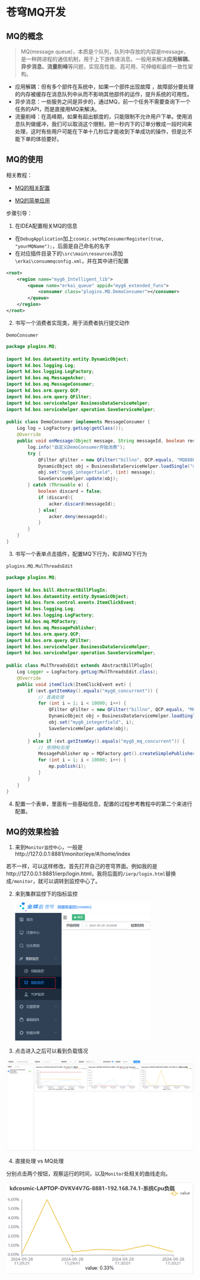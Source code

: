 # 苍穹MQ开发

## MQ的概念

> MQ(message queue)，本质是个队列，队列中存放的内容是message，是一种跨进程的通信机制，用于上下游传递消息。一般用来解决**应用解耦、异步消息、流量削峰**等问题，实现高性能、高可用、可伸缩和最终一致性架构。

- 应用解耦：但有多个部件在系统中，如果一个部件出现故障 ，故障部分要处理的内存被缓存在消息队列中从而不影响其他部件的运作，提升系统的可用性。
- 异步消息：一些服务之间是异步的，通过MQ，前一个任务不需要查询下一个任务的API，而是直接用MQ来解决。
- 流量削峰：在高峰期，如果有超出额度的，只能限制不允许用户下单。使用消息队列做缓冲，我们可以取消这个限制，把一秒内下的订单分散成一段时间来处理，这时有些用户可能在下单十几秒后才能收到下单成功的操作，但是比不能下单的体验要好。

## MQ的使用

相关教程：

- [MQ的相关配置](https://vip.kingdee.com/article/316882666815440896?specialId=282527627108140288&productLineId=29&isKnowledge=2&lang=zh-CN)

- [MQ的简单应用](https://vip.kingdee.com/article/316943021625161472?specialId=282527627108140288&productLineId=29&isKnowledge=2&lang=zh-CN)

步骤引导：

1. 在IDEA配置相关MQ的信息

- 在`DebugApplication`加上`cosmic.setMqConsumerRegister(true, "yourMQName");`，后面是自己命名的名字
- 在对应插件目录下的`\src\main\resources`添加`\erkai\consummqconfig.xml`，并在其中进行配置

```xml
<root>
    <region name="myg6_Intelligent_lib">
        <queue name="erkai_queue" appid="myg6_extended_funs">
            <consumer class="plugins.MQ.DemoConsumer"></consumer>
        </queue>
    </region>
</root>
```

2. 书写一个消费者实现类，用于消费者执行提交动作

`DemoConsumer`

```java
package plugins.MQ;

import kd.bos.dataentity.entity.DynamicObject;
import kd.bos.logging.Log;
import kd.bos.logging.LogFactory;
import kd.bos.mq.MessageAcker;
import kd.bos.mq.MessageConsumer;
import kd.bos.orm.query.QCP;
import kd.bos.orm.query.QFilter;
import kd.bos.servicehelper.BusinessDataServiceHelper;
import kd.bos.servicehelper.operation.SaveServiceHelper;

public class DemoConsumer implements MessageConsumer {
    Log log = LogFactory.getLog(getClass());
    @Override
    public void onMessage(Object message, String messageId, boolean resend, MessageAcker acker) {
        log.info("自定义DemoConsumer开始消费");
        try {
            QFilter qFilter = new QFilter("billno", QCP.equals, "MQ8888888");
            DynamicObject obj = BusinessDataServiceHelper.loadSingle("myg6_mq", new QFilter[]{qFilter});
            obj.set("myg6_integerfield", (int) message);
            SaveServiceHelper.update(obj);
        } catch (Throwable e) {
            boolean discard = false;
            if (discard){
                acker.discard(messageId);
            } else{
                acker.deny(messageId);
            }
        }
    }
}
```

3. 书写一个表单点击插件，配置MQ下行为，和非MQ下行为

`plugins.MQ.MulThreadsEdit`

```java
package plugins.MQ;

import kd.bos.bill.AbstractBillPlugIn;
import kd.bos.dataentity.entity.DynamicObject;
import kd.bos.form.control.events.ItemClickEvent;
import kd.bos.logging.Log;
import kd.bos.logging.LogFactory;
import kd.bos.mq.MQFactory;
import kd.bos.mq.MessagePublisher;
import kd.bos.orm.query.QCP;
import kd.bos.orm.query.QFilter;
import kd.bos.servicehelper.BusinessDataServiceHelper;
import kd.bos.servicehelper.operation.SaveServiceHelper;

public class MulThreadsEdit extends AbstractBillPlugIn{
    Log Logger = LogFactory.getLog(MulThreadsEdit.class);
    @Override
    public void itemClick(ItemClickEvent evt) {
        if (evt.getItemKey().equals("myg6_concurrent")) {
            // 普通处理
            for (int i = 1; i < 10000; i++) {
                QFilter qFilter = new QFilter("billno", QCP.equals, "MQ8888888");
                DynamicObject obj = BusinessDataServiceHelper.loadSingle("myg6_mq", new QFilter[]{qFilter});
                obj.set("myg6_integerfield", i);
                SaveServiceHelper.update(obj);
            }
        } else if (evt.getItemKey().equals("myg6_mq_concurrent")) {
            // 使用MQ处理
            MessagePublisher mp = MQFactory.get().createSimplePublisher("myg6_Intelligent_lib", "erkai_queue");
            for (int i = 1; i < 10000; i++) {
                mp.publish(i);
            }
        }
    }
}
```

4. 配置一个表单，里面有一些基础信息，配置的过程参考教程中的第二个来进行配置。

## MQ的效果检验

1. 来到`Monitor监控中心`，一般是http://127.0.0.1:8881/monitor/eye/#/home/index

若不一样，可以这样修改。首先打开自己的苍穹界面。例如我的是http://127.0.0.1:8881/ierp/login.html，我将后面的`/ierp/login.html`替换成`/monitor`，就可以调转到监控中心了。

2. 来到集群监控下的指标监控

   <img src="./assets/image-20240928112543168.png" alt="image-20240928112543168" style="zoom:50%;" />

3. 点击进入之后可以看到负载情况

<img src="./assets/image-20240928112609704.png" alt="image-20240928112609704" style="zoom:80%;" />

4. 直接处理 vs MQ处理

分别点击两个按钮，观察运行的时间，以及`Monitor`处相关的曲线走向。

![image-20240928113032754](./assets/image-20240928113032754.png)